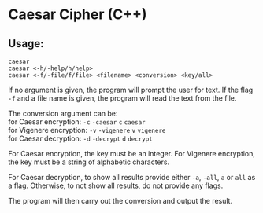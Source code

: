 # Caesar Cipher (C++)

## Usage:
```caesar```<br>
```caesar <-h/-help/h/help>```<br>
```caesar <-f/-file/f/file> <filename> <conversion> <key/all>```<br>

If no argument is given, the program will prompt the user for text.
If the flag `-f` and a file name is given, the program will read the text from the file.

The conversion argument can be:<br>
for Caesar encryption: `-c` `-caesar` `c` `caesar`<br>
for Vigenere encryption: `-v` `-vigenere` `v` `vigenere`<br>
for Caesar decryption: `-d` `-decrypt` `d` `decrypt`<br>

For Caesar encryption, the key must be an integer.
For Vigenere encryption, the key must be a string of alphabetic characters.

For Caesar decryption, to show all results provide either `-a`, `-all`, `a` or `all` as a flag. 
Otherwise, to not show all results, do not provide any flags.

The program will then carry out the conversion and output the result.
